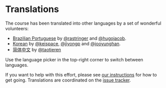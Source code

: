 # Translations

The course has been translated into other languages by a set of wonderful
volunteers:

* [Brazilian Portuguese][pt-BR] by [@rastringer] and [@hugojacob].
* [Korean][ko] by [@keispace], [@jiyongp] and [@jooyunghan].
* [简体中文][zh-Hans] by [@taotieren]

Use the language picker in the top-right corner to switch between languages.

If you want to help with this effort, please see [our instructions] for how to
get going. Translations are coordinated on the [issue tracker].

[pt-BR]: https://google.github.io/comprehensive-rust/pt-BR/
[ko]: https://google.github.io/comprehensive-rust/ko/
[zh-Hans]: https://google.github.io/comprehensive-rust/zh-Hans/
[@rastringer]: https://github.com/rastringer
[@hugojacob]: https://github.com/hugojacob
[@keispace]: https://github.com/keispace
[@jiyongp]: https://github.com/jiyongp
[@jooyunghan]: https://github.com/jooyunghan
[@taotieren]: https://github.com/taotieren
[our instructions]: https://github.com/google/comprehensive-rust/blob/main/TRANSLATIONS.md
[issue tracker]: https://github.com/google/comprehensive-rust/issues/282
